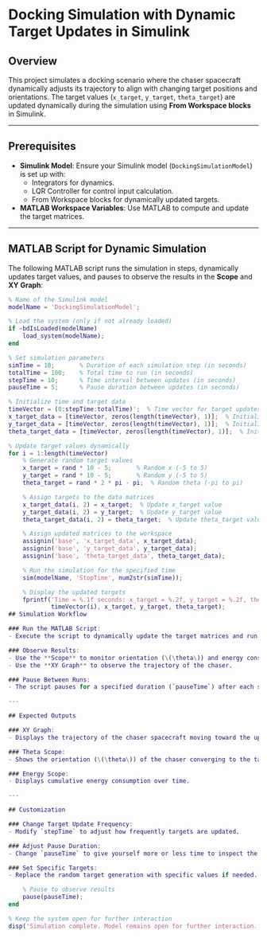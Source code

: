 # Docking Simulation with Dynamic Target Updates in Simulink

## Overview
This project simulates a docking scenario where the chaser spacecraft dynamically adjusts its trajectory to align with changing target positions and orientations. The target values (`x_target`, `y_target`, `theta_target`) are updated dynamically during the simulation using **From Workspace blocks** in Simulink.

---

## Prerequisites
- **Simulink Model**: Ensure your Simulink model (`DockingSimulationModel`) is set up with:
  - Integrators for dynamics.
  - LQR Controller for control input calculation.
  - From Workspace blocks for dynamically updated targets.
- **MATLAB Workspace Variables**: Use MATLAB to compute and update the target matrices.

---

## MATLAB Script for Dynamic Simulation
The following MATLAB script runs the simulation in steps, dynamically updates target values, and pauses to observe the results in the **Scope** and **XY Graph**:

```matlab
% Name of the Simulink model
modelName = 'DockingSimulationModel';

% Load the system (only if not already loaded)
if ~bdIsLoaded(modelName)
    load_system(modelName);
end

% Set simulation parameters
simTime = 10;       % Duration of each simulation step (in seconds)
totalTime = 100;    % Total time to run (in seconds)
stepTime = 10;      % Time interval between updates (in seconds)
pauseTime = 5;      % Pause duration between updates (in seconds)

% Initialize time and target data
timeVector = (0:stepTime:totalTime)';  % Time vector for target updates
x_target_data = [timeVector, zeros(length(timeVector), 1)];  % Initialize x_target matrix
y_target_data = [timeVector, zeros(length(timeVector), 1)];  % Initialize y_target matrix
theta_target_data = [timeVector, zeros(length(timeVector), 1)];  % Initialize theta_target matrix

% Update target values dynamically
for i = 1:length(timeVector)
    % Generate random target values
    x_target = rand * 10 - 5;       % Random x (-5 to 5)
    y_target = rand * 10 - 5;       % Random y (-5 to 5)
    theta_target = rand * 2 * pi - pi;  % Random theta (-pi to pi)

    % Assign targets to the data matrices
    x_target_data(i, 2) = x_target;  % Update x_target value
    y_target_data(i, 2) = y_target;  % Update y_target value
    theta_target_data(i, 2) = theta_target;  % Update theta_target value

    % Assign updated matrices to the workspace
    assignin('base', 'x_target_data', x_target_data);
    assignin('base', 'y_target_data', y_target_data);
    assignin('base', 'theta_target_data', theta_target_data);

    % Run the simulation for the specified time
    sim(modelName, 'StopTime', num2str(simTime));

    % Display the updated targets
    fprintf('Time = %.1f seconds: x_target = %.2f, y_target = %.2f, theta_target = %.2f\n', ...
            timeVector(i), x_target, y_target, theta_target);
## Simulation Workflow

### Run the MATLAB Script:
- Execute the script to dynamically update the target matrices and run the Simulink model in chunks.

### Observe Results:
- Use the **Scope** to monitor orientation (\(\theta\)) and energy consumption.
- Use the **XY Graph** to observe the trajectory of the chaser.

### Pause Between Runs:
- The script pauses for a specified duration (`pauseTime`) after each simulation step to allow time for analysis.

---

## Expected Outputs

### XY Graph:
- Displays the trajectory of the chaser spacecraft moving toward the updated targets.

### Theta Scope:
- Shows the orientation (\(\theta\)) of the chaser converging to the target orientation.

### Energy Scope:
- Displays cumulative energy consumption over time.

---

## Customization

### Change Target Update Frequency:
- Modify `stepTime` to adjust how frequently targets are updated.

### Adjust Pause Duration:
- Change `pauseTime` to give yourself more or less time to inspect the results between simulation steps.

### Set Specific Targets:
- Replace the random target generation with specific values if needed.

    % Pause to observe results
    pause(pauseTime);
end

% Keep the system open for further interaction
disp('Simulation complete. Model remains open for further interaction.');
